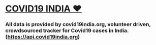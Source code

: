 
# [COVID19 INDIA ❤️ ](https://sonawanemayur23.github.io/covid19-stats)
### All data is provided by covid19india.org, volunteer driven, crowdsourced tracker for Covid19 cases in India. (https://api.covid19india.org)




